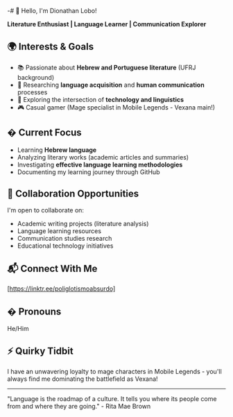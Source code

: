 -# 👋 Hello, I'm Dionathan Lobo!

**Literature Enthusiast | Language Learner | Communication Explorer**

## 🌍 Interests & Goals
- 📚 Passionate about **Hebrew and Portuguese literature** (UFRJ background)
- 🧠 Researching **language acquisition** and **human communication** processes
- 🤖 Exploring the intersection of **technology and linguistics**
- 🎮 Casual gamer (Mage specialist in Mobile Legends - Vexana main!)

## � Current Focus
- Learning **Hebrew language**
- Analyzing literary works (academic articles and summaries)
- Investigating **effective language learning methodologies**
- Documenting my learning journey through GitHub

## 🤝 Collaboration Opportunities
I'm open to collaborate on:
- Academic writing projects (literature analysis)
- Language learning resources
- Communication studies research
- Educational technology initiatives

## 📬 Connect With Me
[https://linktr.ee/poliglotismoabsurdo]

## � Pronouns
He/Him

## ⚡ Quirky Tidbit
I have an unwavering loyalty to mage characters in Mobile Legends - you'll always find me dominating the battlefield as Vexana!

---

"Language is the roadmap of a culture. It tells you where its people come from and where they are going." - Rita Mae Brown

<!---
DionathanLobo/DionathanLobo is a ✨ special ✨ repository because its `README.md` (this file) appears on your GitHub profile.
You can click the Preview link to take a look at your changes.
--->
